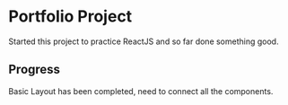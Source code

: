 # Portfolio Project
Started this project to practice ReactJS and so far done something good.

## Progress
Basic Layout has been completed, need to connect all the components.
